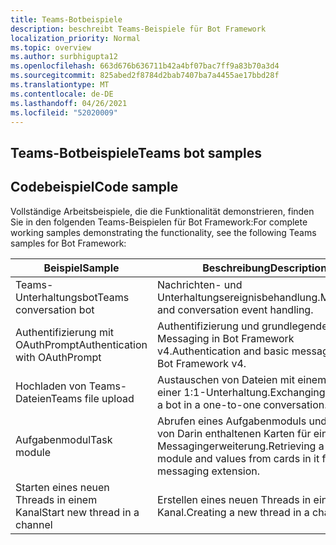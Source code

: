 ```yaml
---
title: Teams-Botbeispiele
description: beschreibt Teams-Beispiele für Bot Framework
localization_priority: Normal
ms.topic: overview
ms.author: surbhigupta12
ms.openlocfilehash: 663d676b636711b42a4bf07bac7ff9a83b70a3d4
ms.sourcegitcommit: 825abed2f8784d2bab7407ba7a4455ae17bbd28f
ms.translationtype: MT
ms.contentlocale: de-DE
ms.lasthandoff: 04/26/2021
ms.locfileid: "52020009"
---
```

## <a name="teams-bot-samples"></a><span data-ttu-id="ab371-103">Teams-Botbeispiele</span><span class="sxs-lookup"><span data-stu-id="ab371-103">Teams bot samples</span></span>

## <a name="code-sample"></a><span data-ttu-id="ab371-104">Codebeispiel</span><span class="sxs-lookup"><span data-stu-id="ab371-104">Code sample</span></span>

<span data-ttu-id="ab371-105">Vollständige Arbeitsbeispiele, die die Funktionalität demonstrieren, finden Sie in den folgenden Teams-Beispielen für Bot Framework:</span><span class="sxs-lookup"><span data-stu-id="ab371-105">For complete working samples demonstrating the functionality, see the following Teams samples for Bot Framework:</span></span>

| <span data-ttu-id="ab371-106">**Beispiel**</span><span class="sxs-lookup"><span data-stu-id="ab371-106">**Sample**</span></span> | <span data-ttu-id="ab371-107">**Beschreibung**</span><span class="sxs-lookup"><span data-stu-id="ab371-107">**Description**</span></span> | <span data-ttu-id="ab371-108">**.NET**</span><span class="sxs-lookup"><span data-stu-id="ab371-108">**.NET**</span></span> | <span data-ttu-id="ab371-109">**JavaScript**</span><span class="sxs-lookup"><span data-stu-id="ab371-109">**JavaScript**</span></span> | <span data-ttu-id="ab371-110">**Python**</span><span class="sxs-lookup"><span data-stu-id="ab371-110">**Python**</span></span> |
|--------|------------- |---|---|---|
| <span data-ttu-id="ab371-111">Teams-Unterhaltungsbot</span><span class="sxs-lookup"><span data-stu-id="ab371-111">Teams conversation bot</span></span> | <span data-ttu-id="ab371-112">Nachrichten- und Unterhaltungsereignisbehandlung.</span><span class="sxs-lookup"><span data-stu-id="ab371-112">Messaging and conversation event handling.</span></span> | [<span data-ttu-id="ab371-113">View</span><span class="sxs-lookup"><span data-stu-id="ab371-113">View</span></span>](https://github.com/microsoft/BotBuilder-Samples/tree/master/samples/csharp_dotnetcore/57.teams-conversation-bot)| [<span data-ttu-id="ab371-114">View</span><span class="sxs-lookup"><span data-stu-id="ab371-114">View</span></span>](https://github.com/microsoft/BotBuilder-Samples/tree/master/samples/javascript_nodejs/57.teams-conversation-bot)| [<span data-ttu-id="ab371-115">View</span><span class="sxs-lookup"><span data-stu-id="ab371-115">View</span></span>](https://github.com/microsoft/BotBuilder-Samples/tree/master/samples/python/57.teams-conversation-bot) |
| <span data-ttu-id="ab371-116">Authentifizierung mit OAuthPrompt</span><span class="sxs-lookup"><span data-stu-id="ab371-116">Authentication with OAuthPrompt</span></span>| <span data-ttu-id="ab371-117">Authentifizierung und grundlegendes Messaging in Bot Framework v4.</span><span class="sxs-lookup"><span data-stu-id="ab371-117">Authentication and basic messaging in Bot Framework v4.</span></span> | [<span data-ttu-id="ab371-118">View</span><span class="sxs-lookup"><span data-stu-id="ab371-118">View</span></span>](https://github.com/microsoft/BotBuilder-Samples/tree/master/samples/csharp_dotnetcore/46.teams-auth)| [<span data-ttu-id="ab371-119">View</span><span class="sxs-lookup"><span data-stu-id="ab371-119">View</span></span>](https://github.com/microsoft/BotBuilder-Samples/tree/master/samples/javascript_nodejs/46.teams-auth)| [<span data-ttu-id="ab371-120">View</span><span class="sxs-lookup"><span data-stu-id="ab371-120">View</span></span>](https://github.com/microsoft/BotBuilder-Samples/tree/master/samples/python/46.teams-auth) |
|<span data-ttu-id="ab371-121">Hochladen von Teams-Dateien</span><span class="sxs-lookup"><span data-stu-id="ab371-121">Teams file upload</span></span> | <span data-ttu-id="ab371-122">Austauschen von Dateien mit einem Bot in einer 1:1-Unterhaltung.</span><span class="sxs-lookup"><span data-stu-id="ab371-122">Exchanging files with a bot in a one-to-one conversation.</span></span> | [<span data-ttu-id="ab371-123">View</span><span class="sxs-lookup"><span data-stu-id="ab371-123">View</span></span>](https://github.com/microsoft/BotBuilder-Samples/tree/master/samples/csharp_dotnetcore/56.teams-file-upload) | [<span data-ttu-id="ab371-124">View</span><span class="sxs-lookup"><span data-stu-id="ab371-124">View</span></span>](https://github.com/microsoft/BotBuilder-Samples/tree/master/samples/javascript_nodejs/56.teams-file-upload) | [<span data-ttu-id="ab371-125">View</span><span class="sxs-lookup"><span data-stu-id="ab371-125">View</span></span>](https://github.com/microsoft/BotBuilder-Samples/tree/master/samples/python/56.teams-file-upload) |
| <span data-ttu-id="ab371-126">Aufgabenmodul</span><span class="sxs-lookup"><span data-stu-id="ab371-126">Task module</span></span> | <span data-ttu-id="ab371-127">Abrufen eines Aufgabenmoduls und werte von Darin enthaltenen Karten für eine Messagingerweiterung.</span><span class="sxs-lookup"><span data-stu-id="ab371-127">Retrieving a task module and values from cards in it for a messaging extension.</span></span> | [<span data-ttu-id="ab371-128">View</span><span class="sxs-lookup"><span data-stu-id="ab371-128">View</span></span>](https://github.com/microsoft/BotBuilder-Samples/tree/main/samples/csharp_dotnetcore/54.teams-task-module) | [<span data-ttu-id="ab371-129">View</span><span class="sxs-lookup"><span data-stu-id="ab371-129">View</span></span>](https://github.com/microsoft/BotBuilder-Samples/tree/main/samples/javascript_nodejs/54.teams-task-module) | [<span data-ttu-id="ab371-130">View</span><span class="sxs-lookup"><span data-stu-id="ab371-130">View</span></span>](https://github.com/microsoft/BotBuilder-Samples/tree/main/samples/python/54.teams-task-module) |
| <span data-ttu-id="ab371-131">Starten eines neuen Threads in einem Kanal</span><span class="sxs-lookup"><span data-stu-id="ab371-131">Start new thread in a channel</span></span> | <span data-ttu-id="ab371-132">Erstellen eines neuen Threads in einem Kanal.</span><span class="sxs-lookup"><span data-stu-id="ab371-132">Creating a new thread in a channel.</span></span> | [<span data-ttu-id="ab371-133">View</span><span class="sxs-lookup"><span data-stu-id="ab371-133">View</span></span>](https://github.com/microsoft/BotBuilder-Samples/tree/main/samples/csharp_dotnetcore/58.teams-start-new-thread-in-channel) | [<span data-ttu-id="ab371-134">View</span><span class="sxs-lookup"><span data-stu-id="ab371-134">View</span></span>](https://github.com/microsoft/BotBuilder-Samples/tree/main/samples/javascript_nodejs/58.teams-start-new-thread-in-channel) | [<span data-ttu-id="ab371-135">View</span><span class="sxs-lookup"><span data-stu-id="ab371-135">View</span></span>](https://github.com/microsoft/BotBuilder-Samples/tree/main/samples/python/58.teams-start-thread-in-channel) |
